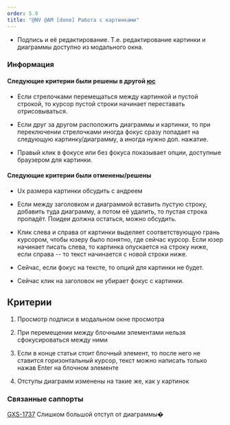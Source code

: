 ```yaml
---
order: 5.9
title: "@NV @AM [done] Работа с картинками"
---
```


- Подпись и её редактирование. Т.е. редактирование картинки и диаграммы доступно из модального окна.

### Информация

#### Следующие критерии были решены в другой [юс](./nv-al-open-izmenenie-povedenie-fokusa)

- Если стрелочками перемещаться между картинкой и пустой строкой, то курсор пустой строки начинает переставать отрисовываться.

- Если друг за другом расположить диаграммы и картинки, то при переключении стрелочками иногда фокус сразу попадает на следующую картинку/диаграмму, а иногда нужно доп. нажатие.

- Правый клик в фокусе или без фокуса показывает опции, доступные браузером для картинки.

#### Следующие критерии были отменены/решены

- Ux размера картинки обсудить с андреем

- Если между заголовком и диаграммой вставить пустую строку, добавить туда диаграмму, а потом её удалить, то пустая строка пропадёт. Поидеи должна остаться, можно обсудить.

- Клик слева и справа от картинки выделяет соответствующую грань курсором, чтобы юзеру было понятно, где сейчас курсор. Если юзер начинает писать слева, то картинка опускается на строку ниже, если справа -- то текст начинается с новой строки ниже.

- Сейчас, если фокус на тексте, то опций для картинки не будет.

- Сейчас клик на заголовок не убирает фокус с картинки.

## Критерии

1. Просмотр подписи в модальном окне просмотра

2. При перемещении между блочными элементами нельзя сфокусироваться между ними

3. Если в конце статьи стоит блочный элемент, то после него не ставится горизонтальный курсор, текст можно написать только нажав Enter на блочном элементе

4. Отступы диаграмм изменены на такие же, как у картинок

### Связанные саппорты

[GXS-1737](https://support.ics-it.ru/issue/GXS-1737) Слишком большой отступ от диаграммы�
